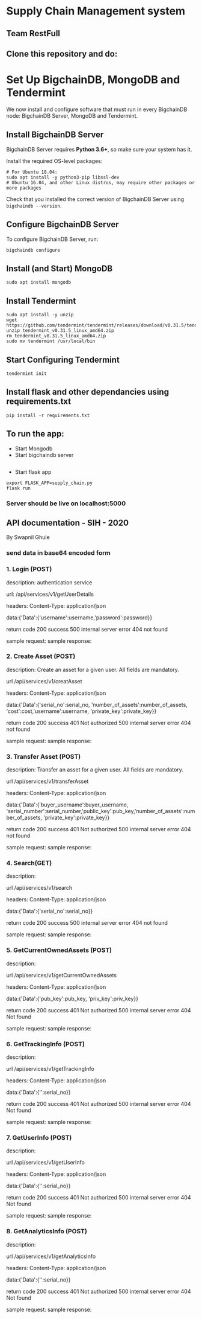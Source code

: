 # Supply Chain Management system

## Team RestFull

## Clone this repository and do:

# Set Up BigchainDB, MongoDB and Tendermint

We now install and configure software that must run
in every BigchainDB node: BigchainDB Server,
MongoDB and Tendermint.

## Install BigchainDB Server

BigchainDB Server requires **Python 3.6+**, so make sure your system has it.

Install the required OS-level packages:

```
# For Ubuntu 18.04:
sudo apt install -y python3-pip libssl-dev
# Ubuntu 16.04, and other Linux distros, may require other packages or more packages
```

Check that you installed the correct version of BigchainDB Server using `bigchaindb --version`.

## Configure BigchainDB Server

To configure BigchainDB Server, run:

```
bigchaindb configure
```


## Install (and Start) MongoDB
```
sudo apt install mongodb
```
## Install Tendermint

```
sudo apt install -y unzip
wget https://github.com/tendermint/tendermint/releases/download/v0.31.5/tendermint_v0.31.5_linux_amd64.zip
unzip tendermint_v0.31.5_linux_amd64.zip
rm tendermint_v0.31.5_linux_amd64.zip
sudo mv tendermint /usr/local/bin
```

## Start Configuring Tendermint
```
tendermint init
```

## Install flask and other dependancies using requirements.txt
```
pip install -r requirements.txt
```

## To run the app:

- Start Mongodb
- Start bigchaindb server
``` bigchaindb start
```

- Start flask app
```
export FLASK_APP=supply_chain.py
flask run
```

### Server should be live on localhost:5000


## API documentation - SIH - 2020

By Swapnil Ghule

### send data in base64 encoded form

### 1. Login (POST)

description: authentication service

url: /api/services/v1/getUserDetails

headers: Content-Type: application/json

data:{'Data':{'username':username,'password':password}}

return code 200 success
            500 internal server error
            404 not found

sample request:
sample response:


### 2. Create Asset (POST)

description: Create an asset for a given user. All fields are mandatory.

 url /api/services/v1/creatAsset
 
 headers: Content-Type: application/json
 
 data:{'Data':{'serial_no':serial_no, 'number_of_assets':number_of_assets, 'cost':cost,'username':username, 'private_key':private_key}}
 
 return code 200 success
             401 Not authorized
             500 internal server error
             404 not found

sample request:
sample response:


### 3. Transfer Asset (POST)

description: Transfer an asset for a given user. All fields are mandatory.


 url /api/services/v1/transferAsset
 
 headers: Content-Type: application/json
 
 data:{'Data':{'buyer_username':buyer_username,        'serial_number':serial_number,'public_key':pub_key,'number_of_assets':number_of_assets, 'private_key':private_key}}
 
 return code 200 success
             401 Not authorized
             500 internal server error
             404 not found

sample request:
sample response:


### 4. Search(GET)

description:

url /api/services/v1/search

 headers: Content-Type: application/json
 
 data:{'Data':{'serial_no':serial_no}}
 
 return code 200 success
             500 internal server error
             404 not found

sample request:
sample response:


### 5. GetCurrentOwnedAssets (POST)

description:

 url /api/services/v1/getCurrentOwnedAssets
 
 headers: Content-Type: application/json
 
 data:{'Data':{'pub_key':pub_key, 'priv_key':priv_key}}

 return code 200 success
             401 Not authorized
             500 internal server error
             404 Not found

sample request:
sample response:


### 6. GetTrackingInfo (POST)

description:

 url /api/services/v1/getTrackingInfo
 
 headers: Content-Type: application/json
 
 data:{'Data':{'':serial_no}}

 return code 200 success
             401 Not authorized
             500 internal server error
             404 Not found

sample request:
sample response:

### 7. GetUserInfo (POST)

description:

 url /api/services/v1/getUserInfo
 
 headers: Content-Type: application/json
 
 data:{'Data':{'':serial_no}}

 return code 200 success
             401 Not authorized
             500 internal server error
             404 Not found

sample request:
sample response:

### 8. GetAnalyticsInfo (POST)
description:

 url /api/services/v1/getAnalyticsInfo
 
 headers: Content-Type: application/json
 
 data:{'Data':{'':serial_no}}

 return code 200 success
             401 Not authorized
             500 internal server error
             404 Not found

sample request:
sample response:




